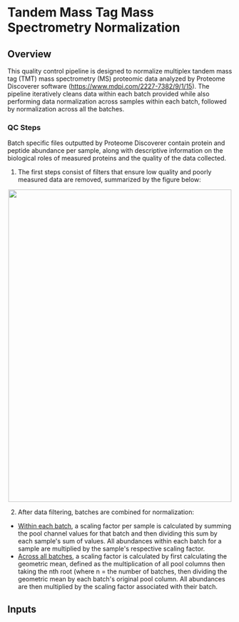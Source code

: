 # Tandem Mass Tag Mass Spectrometry Normalization

## Overview
This quality control pipeline is designed to normalize multiplex tandem mass tag (TMT) mass spectrometry (MS) proteomic data analyzed by Proteome Discoverer software (https://www.mdpi.com/2227-7382/9/1/15). The pipeline iteratively cleans data within each batch provided while also performing data normalization across samples within each batch, followed by normalization across all the batches. 
### QC Steps
Batch specific files outputted by Proteome Discoverer contain protein and peptide abundance per sample, along with descriptive information on the biological roles of measured proteins and the quality of the data collected. 
1. The first steps consist of filters that ensure low quality and poorly measured data are removed, summarized by the figure below:
<p align="center" width="100%">
<img src="https://github.com/user-attachments/assets/f6711a28-88ae-4d90-972f-946dc492d659" width="500" height="700">

2. After data filtering, batches are combined for normalization:
  - <ins>Within each batch</ins>, a scaling factor per sample is calculated by summing the pool channel values for that batch and then dividing this sum by each sample's sum of values. All abundances within each batch for a sample are multiplied by the sample's respective scaling factor.
  - <ins>Across all batches</ins>, a scaling factor is calculated by first calculating the geometric mean, defined as the multiplication of all pool columns then taking the nth root (where n = the number of batches, then dividing the geometric mean by each batch's original pool column. All abundances are then multiplied by the scaling factor associated with their batch. 

## Inputs
